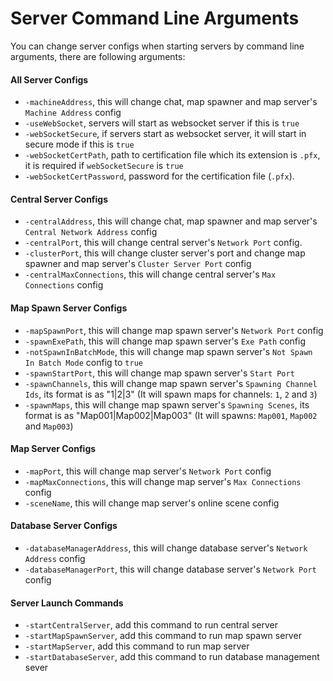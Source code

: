 # Server Command Line Arguments

You can change server configs when starting servers by command line arguments, there are following arguments:

#### All Server Configs

*   `-machineAddress`, this will change chat, map spawner and map server's `Machine Address` config
*   `-useWebSocket`, servers will start as websocket server if this is `true`
*   `-webSocketSecure`, if servers start as websocket server, it will start in secure mode if this is `true`
*   `-webSocketCertPath`, path to certification file which its extension is `.pfx`, it is required if `webSocketSecure` is `true`
*   `-webSocketCertPassword`, password for the certification file (`.pfx`).

#### Central Server Configs

*   `-centralAddress`, this will change chat, map spawner and map server's `Central Network Address` config
*   `-centralPort`, this will change central server's `Network Port` config.
*   `-clusterPort`, this will change cluster server's port and change map spawner and map server's `Cluster Server Port` config
*   `-centralMaxConnections`, this will change central server's `Max Connections` config

#### Map Spawn Server Configs

*   `-mapSpawnPort`, this will change map spawn server's `Network Port` config
*   `-spawnExePath`, this will change map spawn server's `Exe Path` config
*   `-notSpawnInBatchMode`, this will change map spawn server's `Not Spawn In Batch Mode` config to `true`
*   `-spawnStartPort`, this will change map spawn server's `Start Port`
*   `-spawnChannels`, this will change map spawn server's `Spawning Channel Ids`, its format is as "1|2|3" (It will spawn maps for channels: `1`, `2` and `3`)
*   `-spawnMaps`, this will change map spawn server's `Spawning Scenes`, its format is as "Map001|Map002|Map003" (It will spawns: `Map001`, `Map002` and `Map003`)

#### Map Server Configs

*   `-mapPort`, this will change map server's `Network Port` config
*   `-mapMaxConnections`, this will change map server's `Max Connections` config
*   `-sceneName`, this will change map server's online scene config

#### Database Server Configs

*   `-databaseManagerAddress`, this will change database server's `Network Address` config
*   `-databaseManagerPort`, this will change database server's `Network Port` config

#### Server Launch Commands

*   `-startCentralServer`, add this command to run central server
*   `-startMapSpawnServer`, add this command to run map spawn server
*   `-startMapServer`, add this command to run map server
*   `-startDatabaseServer`, add this command to run database management sever